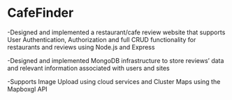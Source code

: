 # CafeFinder
-Designed and implemented a restaurant/cafe review website that supports User Authentication, Authorization and full CRUD functionality for restaurants and reviews using Node.js and Express

-Designed and implemented MongoDB infrastructure to store reviews’ data and relevant information associated with users and sites

-Supports Image Upload using cloud services and Cluster Maps using the Mapboxgl API


